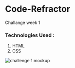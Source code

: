 # Code-Refractor
Challange week 1

### Technologies Used : 
1. HTML 
2. CSS

![challenge 1 mockup](https://user-images.githubusercontent.com/100164686/157092274-7d14d6eb-7240-4b0d-8ff8-8dfbb6efbbf5.png)
